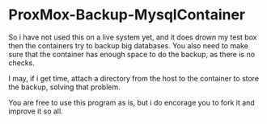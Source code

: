 # ProxMox-Backup-MysqlContainer
So i have not used this on a live system yet, and it does drown my test box then the containers try to backup big databases.
You also need to make sure that the container has enough space to do the backup, as there is no checks.

I may, if i get time, attach a directory from the host to the container to store the backup, solving that problem.

You are free to use this program as is, but i do encorage you to fork it and improve it so all.
